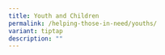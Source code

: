 ```yaml
---
title: Youth and Children
permalink: /helping-those-in-need/youths/
variant: tiptap
description: ""
---
```

